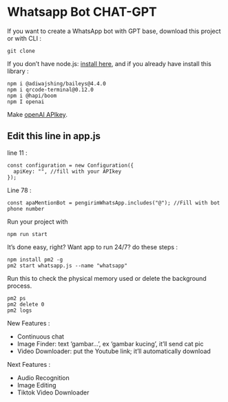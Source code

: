 # Whatsapp Bot CHAT-GPT

If you want to create a WhatsApp bot with GPT base, download this project or with CLI :
```
git clone
```
If you don’t have node.js: <a href = "https://github.com/nvm-sh/nvm/blob/master/README.md"> install here</a>, and if you already have install this library :

```
npm i @adiwajshing/baileys@4.4.0
npm i qrcode-terminal@0.12.0
npm i @hapi/boom
npm I openai
```
Make <a href='https://platform.openai.com/account/api-keys'>openAI APIkey</a>.

## Edit this line in app.js
line 11 :
```
const configuration = new Configuration({
  apiKey: "", //fill with your APIkey
});
```
Line 78 :
```
const apaMentionBot = pengirimWhatsApp.includes("@"); //Fill with bot phone number
```
Run your project with
```
npm run start
```
It’s done easy, right? Want app to run 24/7? do these steps :
```
npm install pm2 -g
pm2 start whatsapp.js --name "whatsapp"
```
Run this to check the physical memory used or delete the background process.
```
pm2 ps
pm2 delete 0
pm2 logs
```
New Features :
- Continuous chat 
- Image Finder: text ‘gambar…’, ex ‘gambar kucing’, it’ll send cat pic
- Video Downloader: put the Youtube link; it’ll automatically download

Next Features :
- Audio Recognition
- Image Editing
- Tiktok Video Downloader

